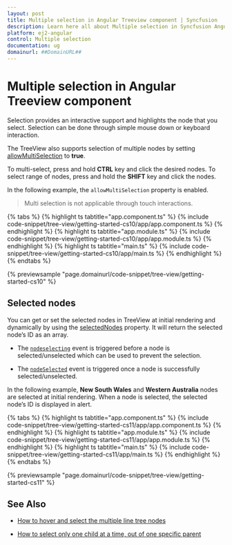 ```yaml
---
layout: post
title: Multiple selection in Angular Treeview component | Syncfusion
description: Learn here all about Multiple selection in Syncfusion Angular Treeview component of Syncfusion Essential JS 2 and more.
platform: ej2-angular
control: Multiple selection 
documentation: ug
domainurl: ##DomainURL##
---
```


# Multiple selection in Angular Treeview component

Selection provides an interactive support and highlights the node that you select. Selection can be done through simple mouse down or
keyboard interaction.

The TreeView also supports selection of multiple nodes by setting [allowMultiSelection](https://ej2.syncfusion.com/angular/documentation/api/treeview#allowmultiselection)
to **true**.

To multi-select, press and hold **CTRL** key and click the desired nodes. To select range of nodes, press and hold the **SHIFT**
key and click the nodes.

In the following example, the `allowMultiSelection` property is enabled.

> Multi selection is not applicable through touch interactions.

{% tabs %}
{% highlight ts tabtitle="app.component.ts" %}
{% include code-snippet/tree-view/getting-started-cs10/app/app.component.ts %}
{% endhighlight %}
{% highlight ts tabtitle="app.module.ts" %}
{% include code-snippet/tree-view/getting-started-cs10/app/app.module.ts %}
{% endhighlight %}
{% highlight ts tabtitle="main.ts" %}
{% include code-snippet/tree-view/getting-started-cs10/app/main.ts %}
{% endhighlight %}
{% endtabs %}
  
{% previewsample "page.domainurl/code-snippet/tree-view/getting-started-cs10" %}

## Selected nodes

You can get or set the selected nodes in TreeView at initial rendering and dynamically by using the
[selectedNodes](https://ej2.syncfusion.com/angular/documentation/api/treeview#selectednodes) property. It will return the selected node’s ID as an array.

* The [`nodeselecting`](https://ej2.syncfusion.com/angular/documentation/api/treeview#nodeselecting) event is triggered before a
node is selected/unselected which can be used to prevent the selection.

* The [`nodeSelected`](https://ej2.syncfusion.com/angular/documentation/api/treeview#nodeselected) event is triggered once a node is successfully selected/unselected.

In the following example, **New South Wales** and **Western Australia** nodes are selected at initial rendering.
When a node is selected, the selected node’s ID is displayed in alert.

{% tabs %}
{% highlight ts tabtitle="app.component.ts" %}
{% include code-snippet/tree-view/getting-started-cs11/app/app.component.ts %}
{% endhighlight %}
{% highlight ts tabtitle="app.module.ts" %}
{% include code-snippet/tree-view/getting-started-cs11/app/app.module.ts %}
{% endhighlight %}
{% highlight ts tabtitle="main.ts" %}
{% include code-snippet/tree-view/getting-started-cs11/app/main.ts %}
{% endhighlight %}
{% endtabs %}
  
{% previewsample "page.domainurl/code-snippet/tree-view/getting-started-cs11" %}

## See Also

* [How to hover and select the multiple line tree nodes](./how-to/hover-multi-line-tree-node/)

* [How to select only one child at a time, out of one specific parent](./how-to/select-one-child/)